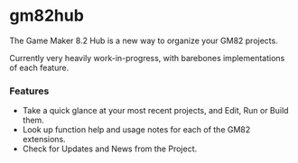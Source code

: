 # gm82hub
The Game Maker 8.2 Hub is a new way to organize your GM82 projects.

Currently very heavily work-in-progress, with barebones implementations of each feature.

### Features
- Take a quick glance at your most recent projects, and Edit, Run or Build them.
- Look up function help and usage notes for each of the GM82 extensions.
- Check for Updates and News from the Project.